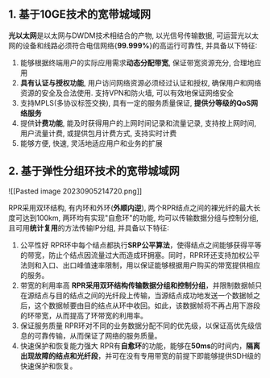 
## 1. 基于10GE技术的宽带城域网

**光以太网**是以太网与DWDM技术相结合的产物, 以光信号传输数据, 可运营光以太网的设备和线路必须符合电信网络\{**99.999%**\}的高运行可靠性, 并具备以下特征∶
1. 能够根据终端用户的实际应用需求**动态分配带宽**, 保证带宽资源充分, 合理地应用
2. **具有认证与授权功能**, 用户访问网络资源必须经过认证和授权, 确保用户和网络资源的安全及合法使用. 支持VPN和防火墙, 可以有效地保证网络安全
3. 支持MPLS(多协议标签交换), 具有一定的服务质量保证, **提供分等级的QoS网络服务**
4. 提供**计费功能**, 能及时获得用户的上网时间记录和流量记录, 支持按上网时间, 用户流量计费, 或提供包月计费方式, 支持实时计费
5. 能够方便, 快速, 灵活地适应用户和业务的扩展


## 2. 基于弹性分组环技术的宽带城域网

![[Pasted image 20230905214720.png]]

RPR采用双环结构, 有内环和外环(**外顺内逆**), 两个RPR结点之间的裸光纤的最大长度可达到100km, 两环均有实现"自愈环"的功能, 均可以传输数据分组与控制分组, 且可用**统计复用**的方法传输IP分组, 并具备以下特征∶
1. 公平性好
	RPR环中每个结点都执行**SRP公平算法**，使得结点之间能够获得平等的带宽，防止个结点因流量过大而造成环拥塞。同时，RPR环还支持加权公平法则和入口、出口峰值速率限制，用以保证能够根据用户购买的带宽提供相应的服务。
2. 带宽的利用率高
	**RPR采用双环结构传输数据分组和控制分组**，并限制数据帧只在源结点与目的结点之间的光纤段上传输，当源结点成功地发送一个数据帧之后，这个数据帧要由目的结点从环中收回。如此，该数据帧将不再占用下游段的环带宽，从而提高了环带宽的利用率。
3. 保证服务质量
	RPR环对不同的业务数据分配不同的优先级，以保证高优先级信息的可靠传输，从而保证了网络的服务质量。
4. 快速保护和恢复能力强大
	RPR有**自愈环**的功能，能够在**50ms**的时间内，**隔离出现故障的结点和光纤段**，并可在没有专用带宽的前提下即能够提供SDH级的快速保护和恢复。




